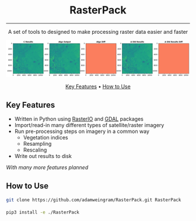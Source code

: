 <div align="center">
    <h1>RasterPack</h1>
    <hr>
    A set of tools to designed to make processing raster data easier and faster
</div>

![screenshot of software](media/SoftwareScreenshot.png)

<p align="center">
    <a href="#key-features">Key Features</a> •
    <a href="#how-to-use">How to Use</a>
</p>

## Key Features

- Written in Python using [RasterIO](https://github.com/mapbox/rasterio) and [GDAL](https://gdal.org/) packages
- Import/read-in many different types of satellite/raster imagery
- Run pre-processing steps on imagery in a common way
    - Vegetation indices
    - Resampling
    - Rescaling
- Write out results to disk

*With many more features planned*

## How to Use

```bash
git clone https://github.com/adamweingram/RasterPack.git RasterPack

pip3 install -e ./RasterPack
```
